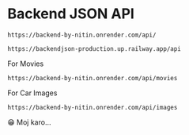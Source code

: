 # Backend JSON API

```
https://backend-by-nitin.onrender.com/api/

https://backendjson-production.up.railway.app/api

```


For Movies

```
https://backend-by-nitin.onrender.com/api/movies

```


For Car Images

```
https://backend-by-nitin.onrender.com/api/images

```


😁 Moj karo...
